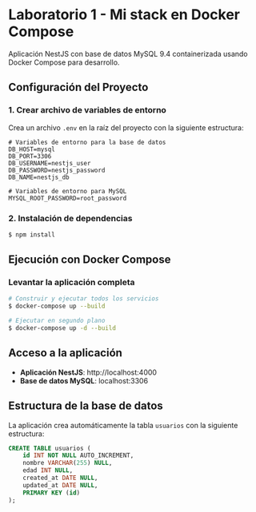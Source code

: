 # Laboratorio 1 - Mi stack en Docker Compose

Aplicación NestJS con base de datos MySQL 9.4 containerizada usando Docker Compose para desarrollo.

## Configuración del Proyecto

### 1. Crear archivo de variables de entorno

Crea un archivo `.env` en la raíz del proyecto con la siguiente estructura:

```env
# Variables de entorno para la base de datos
DB_HOST=mysql
DB_PORT=3306
DB_USERNAME=nestjs_user
DB_PASSWORD=nestjs_password
DB_NAME=nestjs_db

# Variables de entorno para MySQL
MYSQL_ROOT_PASSWORD=root_password
```

### 2. Instalación de dependencias

```bash
$ npm install
```

## Ejecución con Docker Compose

### Levantar la aplicación completa

```bash
# Construir y ejecutar todos los servicios
$ docker-compose up --build

# Ejecutar en segundo plano
$ docker-compose up -d --build
```

## Acceso a la aplicación

- **Aplicación NestJS**: http://localhost:4000
- **Base de datos MySQL**: localhost:3306

## Estructura de la base de datos

La aplicación crea automáticamente la tabla `usuarios` con la siguiente estructura:

```sql
CREATE TABLE usuarios (
    id INT NOT NULL AUTO_INCREMENT,
    nombre VARCHAR(255) NULL,
    edad INT NULL,
    created_at DATE NULL,
    updated_at DATE NULL,
    PRIMARY KEY (id)
);
```
